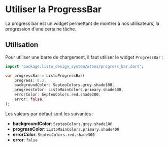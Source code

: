 # Utiliser la ProgressBar

La progress bar est un widget permettant de montrer à nos utilisateurs, la progression d'une certaine tâche.

## Utilisation

Pour utiliser une barre de chargement, il faut utiliser le widget `ProgressBar` :

```dart
import 'package:listo_design_system/atoms/progress_bar.dart';

var progressBar = ListoProgressBar(
    progress: 0.3,
    backgroundColor: SepteoColors.grey.shade100,
    progressColor: ListoMainColors.primary.shade400,
    errorColor: SepteoColors.red.shade300,
    error: false,
);
```

Les valeurs par défaut sont les suivantes :
* **backgroundColor**: `SepteoColors.grey.shade100`
* **progressColor**: `ListoMainColors.primary.shade400`
* **errorColor**: `SepteoColors.red.shade300`
* **error**: `false`
